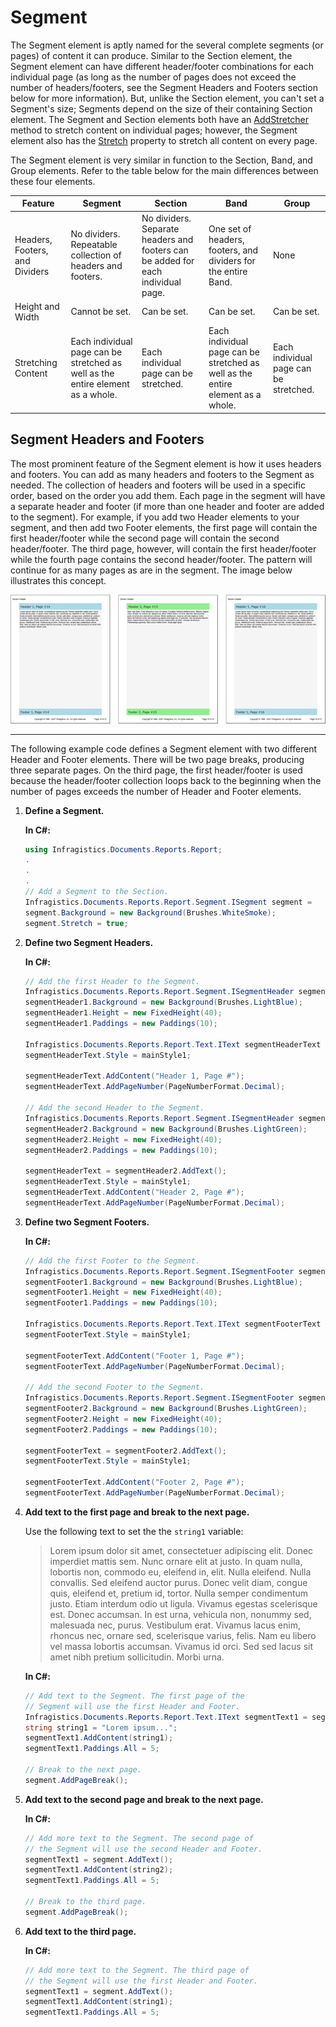 ﻿<!--
|metadata|
{
    "fileName": "documentengine-segment",
    "controlName": "Infragistics Document Library",
    "tags": ["Layouts","Reporting"]
}
|metadata|
-->

# Segment



The Segment element is aptly named for the several complete segments (or pages) of content it can produce. Similar to the Section element, the Segment element can have different header/footer combinations for each individual page (as long as the number of pages does not exceed the number of headers/footers, see the Segment Headers and Footers section below for more information). But, unlike the Section element, you can't set a Segment's size; Segments depend on the size of their containing Section element. The Segment and Section elements both have an [AddStretcher](Infragistics.Web.Mvc.Documents.Reports~Infragistics.Documents.Reports.Report.Segment.ISegment~AddStretcher.html "Link to the Web API Reference Guide to the AddStretcher member.") method to stretch content on individual pages; however, the Segment element also has the [Stretch](Infragistics.Web.Mvc.Documents.Reports~Infragistics.Documents.Reports.Report.Segment.ISegment~Stretch.html "Link to the Web API Reference Guide to the Stretch member.") property to stretch all content on every page.

The Segment element is very similar in function to the Section, Band, and Group elements. Refer to the table below for the main differences between these four elements.

Feature | Segment | Section | Band | Group
---- | --- | --- |--- | --- |
Headers, Footers, and Dividers | No dividers. Repeatable collection of headers and footers. | No dividers. Separate headers and footers can be added for each individual page. | One set of headers, footers, and dividers for the entire Band. | None
Height and Width | Cannot be set. | Can be set. | Can be set. | Can be set.
Stretching Content | Each individual page can be stretched as well as the entire element as a whole. | Each individual page can be stretched. | Each individual page can be stretched as well as the entire element as a whole. | Each individual page can be stretched.

## Segment Headers and Footers
The most prominent feature of the Segment element is how it uses headers and footers. You can add as many headers and footers to the Segment as needed. The collection of headers and footers will be used in a specific order, based on the order you add them. Each page in the segment will have a separate header and footer (if more than one header and footer are added to the segment). For example, if you add two Header elements to your segment, and then add two Footer elements, the first page will contain the first header/footer while the second page will contain the second header/footer. The third page, however, will contain the first header/footer while the fourth page contains the second header/footer. The pattern will continue for as many pages as are in the segment. The image below illustrates this concept.

![Demonstrates the Segment element, and how it loops back on it self if more pages are generated than headers and footers are available.](images/DocumentEngine_Segment_01.png)

* * * * *

The following example code defines a Segment element with two different Header and Footer elements. There will be two page breaks, producing three separate pages. On the third page, the first header/footer is used because the header/footer collection loops back to the beginning when the number of pages exceeds the number of Header and Footer elements.

1.  **Define a Segment.**

	**In C#:**
	
	```csharp
	using Infragistics.Documents.Reports.Report;
	.
	.
	.
	// Add a Segment to the Section.
	Infragistics.Documents.Reports.Report.Segment.ISegment segment =   section1.AddSegment();
	segment.Background = new Background(Brushes.WhiteSmoke);
	segment.Stretch = true;
	```

2.  **Define two Segment Headers.**

	**In C#:**
	
	```csharp
	// Add the first Header to the Segment.
	Infragistics.Documents.Reports.Report.Segment.ISegmentHeader segmentHeader1 =   segment.AddHeader();
	segmentHeader1.Background = new Background(Brushes.LightBlue);
	segmentHeader1.Height = new FixedHeight(40);
	segmentHeader1.Paddings = new Paddings(10);
	
	Infragistics.Documents.Reports.Report.Text.IText segmentHeaderText =   segmentHeader1.AddText();
	segmentHeaderText.Style = mainStyle1;
	
	segmentHeaderText.AddContent("Header 1, Page #");
	segmentHeaderText.AddPageNumber(PageNumberFormat.Decimal);
	
	// Add the second Header to the Segment.
	Infragistics.Documents.Reports.Report.Segment.ISegmentHeader segmentHeader2 =   segment.AddHeader();
	segmentHeader2.Background = new Background(Brushes.LightGreen);
	segmentHeader2.Height = new FixedHeight(40);
	segmentHeader2.Paddings = new Paddings(10);
	
	segmentHeaderText = segmentHeader2.AddText();
	segmentHeaderText.Style = mainStyle1;
	segmentHeaderText.AddContent("Header 2, Page #");
	segmentHeaderText.AddPageNumber(PageNumberFormat.Decimal);
	```

3.  **Define two Segment Footers.**

	**In C#:**
	
	```csharp
	// Add the first Footer to the Segment.
	Infragistics.Documents.Reports.Report.Segment.ISegmentFooter segmentFooter1 =   segment.AddFooter();
	segmentFooter1.Background = new Background(Brushes.LightBlue);
	segmentFooter1.Height = new FixedHeight(40);
	segmentFooter1.Paddings = new Paddings(10);
	
	Infragistics.Documents.Reports.Report.Text.IText segmentFooterText =   segmentFooter1.AddText();
	segmentFooterText.Style = mainStyle1;
	
	segmentFooterText.AddContent("Footer 1, Page #");
	segmentFooterText.AddPageNumber(PageNumberFormat.Decimal);
	
	// Add the second Footer to the Segment.
	Infragistics.Documents.Reports.Report.Segment.ISegmentFooter segmentFooter2 =   segment.AddFooter();
	segmentFooter2.Background = new Background(Brushes.LightGreen);
	segmentFooter2.Height = new FixedHeight(40);
	segmentFooter2.Paddings = new Paddings(10);
	
	segmentFooterText = segmentFooter2.AddText();
	segmentFooterText.Style = mainStyle1;
	
	segmentFooterText.AddContent("Footer 2, Page #");
	segmentFooterText.AddPageNumber(PageNumberFormat.Decimal);
	```

4.  **Add text to the first page and break to the next page.**

	Use the following text to set the the `string1` variable:
	
	> Lorem ipsum dolor sit amet, consectetuer adipiscing elit. Donec imperdiet mattis sem. Nunc ornare elit at justo. In quam nulla, lobortis non, commodo eu, eleifend in, elit. Nulla eleifend. Nulla convallis. Sed eleifend auctor purus. Donec velit diam, congue quis, eleifend et, pretium id, tortor. Nulla semper condimentum justo. Etiam interdum odio ut ligula. Vivamus egestas scelerisque est. Donec accumsan. In est urna, vehicula non, nonummy sed, malesuada nec, purus. Vestibulum erat. Vivamus lacus enim, rhoncus nec, ornare sed, scelerisque varius, felis. Nam eu libero vel massa lobortis accumsan. Vivamus id orci. Sed sed lacus sit amet nibh pretium sollicitudin. Morbi urna.
	
	**In C#:**
	
	```csharp
	// Add text to the Segment. The first page of the
	// Segment will use the first Header and Footer.
	Infragistics.Documents.Reports.Report.Text.IText segmentText1 = segment.AddText();
	string string1 = "Lorem ipsum...";
	segmentText1.AddContent(string1);
	segmentText1.Paddings.All = 5;
	
	// Break to the next page.
	segment.AddPageBreak();
	```

5.  **Add text to the second page and break to the next page.**

	**In C#:**
	
	```csharp
	// Add more text to the Segment. The second page of
	// the Segment will use the second Header and Footer.
	segmentText1 = segment.AddText();
	segmentText1.AddContent(string2);
	segmentText1.Paddings.All = 5;
	
	// Break to the third page.
	segment.AddPageBreak();
	```

6.  **Add text to the third page.**

	**In C#:**
	
	```csharp
	// Add more text to the Segment. The third page of
	// the Segment will use the first Header and Footer.
	segmentText1 = segment.AddText();
	segmentText1.AddContent(string1);
	segmentText1.Paddings.All = 5;
	```